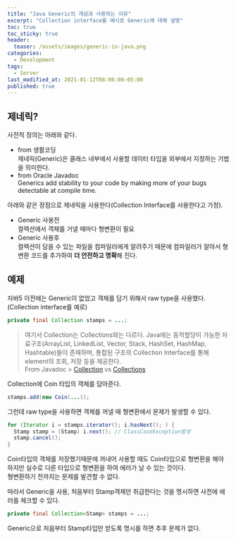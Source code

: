 ```yaml
---
title: "Java Generic의 개념과 사용하는 이유"
excerpt: "Collection interface를 예시로 Generic에 대해 설명"
toc: true
toc_sticky: true
header:
  teaser: /assets/images/generic-in-java.png
categories:
  - Development 
tags:
  - Server
last_modified_at: 2021-01-12T08:06:00-05:00
published: true
---
```


## 제네릭?    
사전적 정의는 아래와 같다.  
- from 생활코딩  
제네릭(Generic)은 클래스 내부에서 사용할 데이터 타입을 외부에서 지정하는 기법을 의미한다.
- from Oracle Javadoc  
Generics add stability to your code by making more of your bugs detectable at compile time.

아래와 같은 장점으로 제네릭을 사용한다(Collection Interface를 사용한다고 가정).  
- Generic 사용전   
컬렉션에서 객체를 거낼 때마다 형변환이 필요   
- Generic 사용후   
컬렉션이 담을 수 있는 파일을 컴파일러에게 알려주기 때문에 컴파일러가 알아서 형변환 코드를 추가하여 **더 안전하고 명확**해 진다.  

## 예제    
자바5 이전에는 Generic이 없었고 객체를 담기 위해서 raw type을 사용했다.  
(Collection interface를 예로)

```java
private final Collection stamps = ...; 
```

> 여기서 Collection는 Collections와는 다르다.
Java에는 동적할당이 가능한 자료구조(ArrayList, LinkedList, Vector, Stack, HashSet, HashMap, Hashtable)들이 존재하며, 통합된 구조의 Collection Interface를 통해 element의 조회, 저장 등을 제공한다.   
From Javadoc > [Collection](https://docs.oracle.com/javase/8/docs/api/java/util/Collection.html)  vs [Collections](https://docs.oracle.com/javase/8/docs/api/?java/util/Collections.html)

Collection에 Coin 타입의 객체를 담아준다.  
```java
stamps.add(new Coin(...));
```

그런데 raw type을 사용하면 객체를 꺼낼 때 형변환에서 문제가 발생할 수 있다.  
```java
for (Iterator i = stamps.iterator(); i.hasNext(); ) {
  Stamp stamp = (Stamp) i.next(); // ClassCaseException발생
  stamp.cancel();
}
```
Coin타입의 객체를 저장했기때문에 꺼내어 사용할 때도 Coin타입으로 형변환을 해야 하지만 실수로 다른 타입으로 형변환을 하여 에러가 날 수 있는 것이다.  
형변환하기 전까지는 문제를 발견할 수 없다.  

따라서 Generic을 사용, 처음부터 Stamp객체만 취급한다는 것을 명시하면 사전에 에러를 체크할 수 있다.  
```java
private final Collection<Stamp> stamps = ...;
```
Generic으로 처음부터 Stamp타입만 받도록 명시를 하면 추후 문제가 없다.  